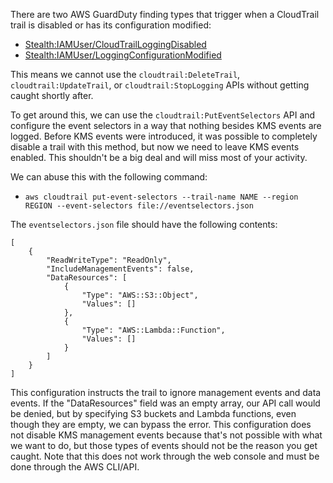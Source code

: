 There are two AWS GuardDuty finding types that trigger when a CloudTrail trail is disabled or has its configuration modified:

- [Stealth:IAMUser/CloudTrailLoggingDisabled](https://docs.aws.amazon.com/guardduty/latest/ug/guardduty_stealth.html#stealth2)
- [Stealth:IAMUser/LoggingConfigurationModified](https://docs.aws.amazon.com/guardduty/latest/ug/guardduty_stealth.html#stealth3)

This means we cannot use the `cloudtrail:DeleteTrail`, `cloudtrail:UpdateTrail`, or `cloudtrail:StopLogging` APIs without getting caught shortly after.

To get around this, we can use the `cloudtrail:PutEventSelectors` API and configure the event selectors in a way that nothing besides KMS events are logged. Before KMS events were introduced, it was possible to completely disable a trail with this method, but now we need to leave KMS events enabled. This shouldn't be a big deal and will miss most of your activity.

We can abuse this with the following command:

- `aws cloudtrail put-event-selectors --trail-name NAME --region REGION --event-selectors file://eventselectors.json`

The `eventselectors.json` file should have the following contents:

```
[
    {
        "ReadWriteType": "ReadOnly",
        "IncludeManagementEvents": false,
        "DataResources": [
            {
                "Type": "AWS::S3::Object",
                "Values": []
            },
            {
                "Type": "AWS::Lambda::Function",
                "Values": []
            }
        ]
    }
]
```

This configuration instructs the trail to ignore management events and data events. If the "DataResources" field was an empty array, our API call would be denied, but by specifying S3 buckets and Lambda functions, even though they are empty, we can bypass the error. This configuration does not disable KMS management events because that's not possible with what we want to do, but those types of events should not be the reason you get caught. Note that this does not work through the web console and must be done through the AWS CLI/API.